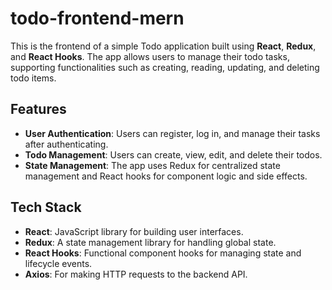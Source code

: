# todo-frontend-mern

This is the frontend of a simple Todo application built using **React**, **Redux**, and **React Hooks**. The app allows users to manage their todo tasks, supporting functionalities such as creating, reading, updating, and deleting todo items.

## Features

- **User Authentication**: Users can register, log in, and manage their tasks after authenticating.
- **Todo Management**: Users can create, view, edit, and delete their todos.
- **State Management**: The app uses Redux for centralized state management and React hooks for component logic and side effects.

## Tech Stack

- **React**: JavaScript library for building user interfaces.
- **Redux**: A state management library for handling global state.
- **React Hooks**: Functional component hooks for managing state and lifecycle events.
- **Axios**: For making HTTP requests to the backend API.
